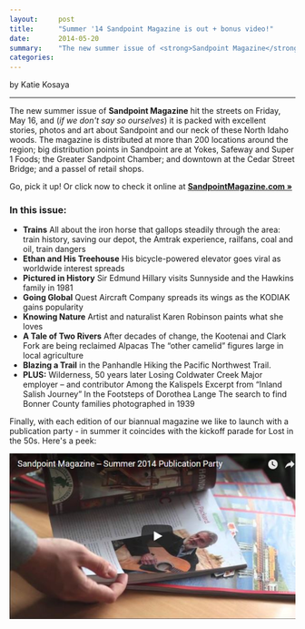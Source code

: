 ```yaml
---
layout:     post
title:      "Summer '14 Sandpoint Magazine is out + bonus video!"
date:       2014-05-20
summary:    "The new summer issue of <strong>Sandpoint Magazine</strong> hit the streets on Friday, May 16, and (<em>if we don't say so ourselves</em>) it is packed with excellent stories, photos and art about Sandpoint and our neck of these North Idaho woods."
categories: 
---
```


by Katie Kosaya

***

The new summer issue of **Sandpoint Magazine** hit the streets on Friday, May 16, and (*if we don't say so ourselves*) it is packed with excellent stories, photos and art about Sandpoint and our neck of these North Idaho woods. The magazine is distributed at more than 200 locations around the region; big distribution points in Sandpoint are at Yokes, Safeway and Super 1 Foods; the Greater Sandpoint Chamber; and downtown at the Cedar Street Bridge; and a passel of retail shops.

Go, pick it up! Or click now to check it online at **<a title="Sandpoint Magazine" href="http://sandpointmagazine.com/issue/summer-2014/" target="_blank">SandpointMagazine.com »</a>**

### In this issue:

- **Trains** All about the iron horse that gallops steadily through the area: train history, saving our depot, the Amtrak experience, railfans, coal and oil, train dangers
- **Ethan and His Treehouse** His bicycle-powered elevator goes viral as worldwide interest spreads
- **Pictured in History** Sir Edmund Hillary visits Sunnyside and the Hawkins family in 1981
- **Going Global** Quest Aircraft Company spreads its wings as the KODIAK gains popularity
- **Knowing Nature** Artist and naturalist Karen Robinson paints what she loves
- **A Tale of Two Rivers** After decades of change, the Kootenai and Clark Fork are being reclaimed Alpacas The “other camelid” figures large in local agriculture
- **Blazing a Trail** in the Panhandle Hiking the Pacific Northwest Trail.
- **PLUS:** Wilderness, 50 years later Losing Coldwater Creek Major employer – and contributor Among the Kalispels Excerpt from “Inland Salish Journey” In the Footsteps of Dorothea Lange The search to find Bonner County families photographed in 1939

Finally, with each edition of our biannual magazine we like to launch with a publication party - in summer it coincides with the kickoff parade for Lost in the 50s. Here's a peek:

<a data-mediabox data-width="625" data-height="352" href="https://www.youtube.com/embed/Rhe9YtyEXcs"><img src="/images/sandpoint-magazine-summer-2014.jpg" /></a>